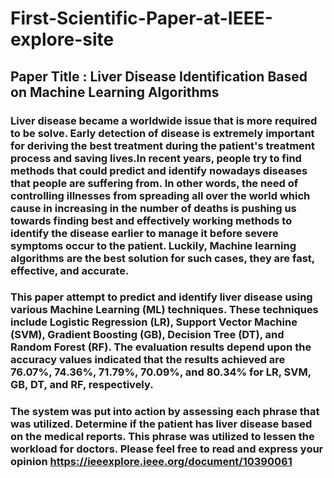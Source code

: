 # First-Scientific-Paper-at-IEEE-explore-site
## Paper Title : Liver Disease Identification Based on Machine Learning Algorithms 
### Liver disease became a worldwide issue that is more required to be solve. Early detection of disease is extremely important for deriving the best treatment during the patient's treatment process and saving lives.In recent years, people try to find methods that could predict and identify nowadays diseases that people are suffering from. In other words, the need of controlling illnesses from spreading all over the world which cause in increasing in the number of deaths is pushing us towards finding best and effectively working methods to identify the disease earlier to manage it before severe symptoms occur to the patient. Luckily, Machine learning algorithms are the best solution for such cases, they are fast, effective, and accurate.

### This paper attempt to predict and identify liver disease using various Machine Learning (ML) techniques. These techniques include Logistic Regression (LR), Support Vector Machine (SVM), Gradient Boosting (GB), Decision Tree (DT), and Random Forest (RF). The evaluation results depend upon the accuracy values indicated that the results achieved are 76.07%, 74.36%, 71.79%, 70.09%, and 80.34% for LR, SVM, GB, DT, and RF, respectively.

### The system was put into action by assessing each phrase that was utilized. Determine if the patient has liver disease based on the medical reports. This phrase was utilized to lessen the workload for doctors. Please feel free to read and express your opinion https://ieeexplore.ieee.org/document/10390061



